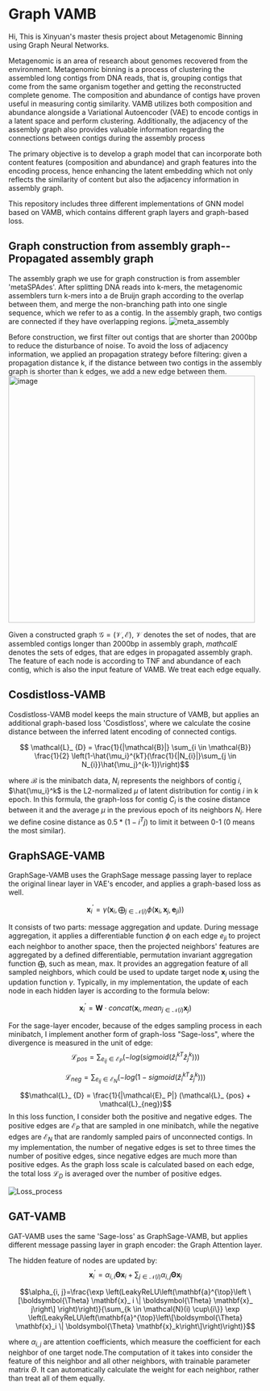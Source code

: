 # Graph VAMB
Hi, This is Xinyuan's master thesis project about Metagenomic Binning using Graph Neural Networks. 

Metagenomic is an area of research about genomes recovered from the environment. Metagenomic binning is a process of clustering the assembled long contigs from DNA reads, that is, grouping contigs that come from the same organism together and getting the reconstructed complete genome. The composition and abundance of contigs have proven useful in measuring contig similarity. VAMB utilizes both composition and abundance alongside a Variational Autoencoder (VAE) to encode contigs in a latent space and perform clustering. Additionally, the adjacency of the assembly graph also provides valuable information regarding the connections between contigs during the assembly process

The primary objective is to develop a graph model that can incorporate both content features (composition and abundance) and graph features into the encoding process, hence enhancing the latent embedding which not only reflects the similarity of content but also the adjacency information in assembly graph.

This repository includes three different implementations of GNN model based on VAMB, which contains different graph layers and graph-based loss. 

## Graph construction from assembly graph--Propagated assembly graph
The assembly graph we use for graph construction is from assembler 'metaSPAdes'. After splitting DNA reads into k-mers, the metagenomic assemblers turn k-mers into a de Bruijn graph according to the overlap between them, and merge the non-branching path into one single sequence, which we refer to as a contig. In the assembly graph, two contigs are connected if they have overlapping regions.
![meta_assembly](https://github.com/XinyuanLiuu/GraphVAMB/assets/67774133/cf3a41b6-4335-4fc6-ad71-3f6b251f0a89)

Before construction, we first filter out contigs that are shorter than 2000bp to reduce the disturbance of noise. To avoid the loss of adjacency information, we applied an propagation strategy before filtering: given a propagation distance k, if the distance between two contigs in the assembly graph is shorter than k edges, we add a new edge between them. 
<img width="489" alt="image" src="https://github.com/XinyuanLiuu/GraphVAMB/assets/67774133/4f198ca6-fa7c-4c33-8a42-c77fa76d4c0c">

Given a constructed graph $\mathcal{G}=(\mathcal{V}, \mathcal{E})$, $\mathcal{V}$ denotes the set of nodes, that are assembled contigs longer than 2000bp in assembly graph, $mathcal{E}$ denotes the sets of edges, that are edges in propagated assembly graph. The feature of each node is according to TNF and abundance of each contig, which is also the input feature of VAMB. We treat each edge equally.

## Cosdistloss-VAMB
Cosdistloss-VAMB model keeps the main structure of VAMB, but applies an additional graph-based loss 'Cosdistloss', where we calculate the cosine distance between the inferred latent encoding of connected contigs.

$$    \mathcal{L}_
{D} = \frac{1}{|\mathcal{B}|} \sum_{i \in \mathcal{B}} \frac{1}{2} \left(1-\hat{\mu_i}^{kT}(\frac{1}{|N_{i}|}\sum_{j \in N_{i}}\hat{\mu_j}^{k-1})\right)$$

where $\mathcal{B}$ is the minibatch data, $N_i$ represents the neighbors of contig $i$, $\hat{\mu_i}^k$ is the L2-normalized $\mu$ of latent distribution for contig $i$ in k epoch. In this formula, the graph-loss for contig $C_i$ is the cosine distance between it and the average $\mu$ in the previous epoch of its neighbors $N_i$. Here we define cosine distance as $0.5 * (1-i^Tj)$ to limit it between 0-1 (0 means the most similar).

## GraphSAGE-VAMB
GraphSage-VAMB uses the GraphSage message passing layer to replace the original linear layer in VAE's encoder, and applies a graph-based loss as well. 

$$\mathbf{x}_
{i}^{\prime}=\gamma\left(\mathbf{x}_
{i}, \bigoplus_{j \in \mathcal{N}(i)} \phi\left(\mathbf{x}_
i,\mathbf{x}_ {j}, \mathbf{e}_ {ji}\right)\right)$$

It consists of two parts: message aggregation and update. During message aggregation, it applies a differentiable function $\phi$ on each edge $e_{ji}$ to project each neighbor to another space, then the projected neighbors' features are aggregated by a defined differentiable, permutation invariant aggregation function $\bigoplus$, such as mean, max. It provides an aggregation feature of all sampled neighbors, which could be used to update target node $\mathbf{x}_i$ using the updation function $\gamma$. Typically, in my implementation, the update of each node in each hidden layer is according to the formula below:

$$\mathbf{x}_ {i}^{\prime}=\mathbf{W} \cdot concat\left(\mathbf{x}_ {i},  mean_{j \in \mathcal{N}(i)} \mathbf{x}_j\right)$$

For the sage-layer encoder, because of the edges sampling process in each minibatch, I implement another form of graph-loss "Sage-loss", where the divergence is measured in the unit of edge:
$$\mathcal{L}_ {pos} = \sum_{e_{ij} \in \mathcal{E}_ P} \left(-log(sigmoid(\hat{z}_{i}^{kT}\hat{z}_j^k))\right)$$

$$\mathcal{L}_ {neg} = \sum_{e_{ij} \in \mathcal{E}_ N} \left(-log(1-sigmoid(\hat{z}_{i}^{kT}\hat{z}_j^k))\right)$$

$$\mathcal{L}_ {D} = \frac{1}{|\mathcal{E}_ P|} (\mathcal{L}_ {pos} + \mathcal{L}_{neg})$$
In this loss function, I consider both the positive and negative edges. The positive edges are $\mathcal{E}_P$ that are sampled in one minibatch, while the negative edges are $\mathcal{E}_N$ that are randomly sampled pairs of unconnected contigs. In my implementation, the number of negative edges is set to three times the number of positive edges, since negative edges are much more than positive edges. As the graph loss scale is calculated based on each edge, the total loss $\mathcal{L}_D$ is averaged over the number of positive edges.

![Loss_process](https://github.com/XinyuanLiuu/GraphVAMB/assets/67774133/56de3b83-16c7-4b22-8994-8a1aba98ebfc)

## GAT-VAMB
GAT-VAMB uses the same 'Sage-loss' as GraphSage-VAMB, but applies different message passing layer in graph encoder: the Graph Attention layer.

The hidden feature of nodes are updated by:
$$\mathbf{x}_ i^{\prime}=\alpha_{i, i} \boldsymbol{\Theta} \mathbf{x}_ i+\sum_{j \in \mathcal{N}(i)} \alpha_{i, j} \boldsymbol{\Theta} \mathbf{x}_j$$

$$\alpha_{i, j}=\frac{\exp \left(LeakyReLU\left(\mathbf{a}^{\top}\left \[\boldsymbol{\Theta} \mathbf{x}_ i \| \boldsymbol{\Theta} \mathbf{x}_ j\right\] \right)\right)}{\sum_{k \in \mathcal{N}(i) \cup\{i\}} \exp \left(LeakyReLU\left(\mathbf{a}^{\top}\left\[\boldsymbol{\Theta} \mathbf{x}_i \| \boldsymbol{\Theta} \mathbf{x}_k\right\]\right)\right)}$$

where $\alpha_{i,j}$ are attention coefficients, which measure the coefficient for each neighbor of one target node.The computation of it takes into consider the feature of this neighbor and all other neighbors, with trainable parameter matrix $\Theta$. It can automatically calculate the weight for each neighbor, rather than treat all of them equally. 


